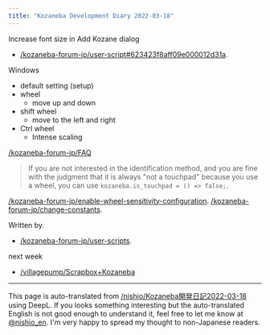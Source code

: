 ```yaml
---
title: "Kozaneba Development Diary 2022-03-18"
---
```


Increase font size in Add Kozane dialog
- [/kozaneba-forum-jp/user-script#623423f8aff09e000012d31a](https://scrapbox.io/kozaneba-forum-jp/user-script#623423f8aff09e000012d31a).

Windows
- default setting (setup)
- wheel
    - move up and down
- shift wheel
    - move to the left and right
- Ctrl wheel
    - Intense scaling


[/kozaneba-forum-jp/FAQ](https://scrapbox.io/kozaneba-forum-jp/FAQ)
> If you are not interested in the identification method, and you are fine with the judgment that it is always "not a touchpad" because you use a wheel, you can use `kozaneba.is_touchpad = () => false;`.

[/kozaneba-forum-jp/enable-wheel-sensitivity-configuration](https://scrapbox.io/kozaneba-forum-jp/enable-wheel-sensitivity-configuration).
[/kozaneba-forum-jp/change-constants](https://scrapbox.io/kozaneba-forum-jp/change-constants).

Written by.
- [/kozaneba-forum-jp/user-scripts](https://scrapbox.io/kozaneba-forum-jp/user-scripts).

next week
- [/villagepump/Scrapbox+Kozaneba](https://scrapbox.io/villagepump/Scrapbox+Kozaneba)

---
This page is auto-translated from [/nishio/Kozaneba開発日記2022-03-18](https://scrapbox.io/nishio/Kozaneba開発日記2022-03-18) using DeepL. If you looks something interesting but the auto-translated English is not good enough to understand it, feel free to let me know at [@nishio_en](https://twitter.com/nishio_en). I'm very happy to spread my thought to non-Japanese readers.
